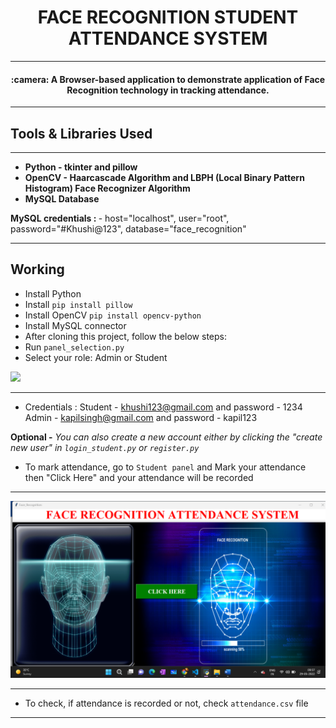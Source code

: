 <h1 align=center>FACE RECOGNITION STUDENT ATTENDANCE SYSTEM</h1>
<hr/>
<h4 align="center"> :camera: A Browser-based application to demonstrate application of Face Recognition technology in tracking attendance.
</h4>

<hr/>
<h2> Tools & Libraries Used </h2>
<hr/>
<ul>
  <b>
<li> Python - tkinter and pillow </li>
<li> OpenCV - Haarcascade Algorithm and LBPH (Local Binary Pattern Histogram) Face Recognizer Algorithm </li>
<li> MySQL Database </li>

    
    
  </b>
</ul>
<strong> MySQL credentials : </strong>  -
 host="localhost",
                    user="root",
                    password="#Khushi@123",
                    database="face_recognition"

<hr/>
<h2> Working </h2>

- Install Python
- Install `pip install pillow`
- Install OpenCV `pip install opencv-python`
- Install MySQL connector
- After cloning this project, follow the below steps:
- Run `panel_selection.py` 
- Select your role: Admin or Student
<img src="ProjectSS/panel_selection_page.bmp">
<hr/>

- Credentials : 
      Student - khushi123@gmail.com and password - 1234
      Admin - kapilsingh@gmail.com and password - kapil123

<b>Optional -</b> <i>You can also create a new account either by clicking the "create new user" in `login_student.py` or `register.py`</i>

- To mark attendance, go to `Student panel` and Mark your attendance then "Click Here" and your attendance will be recorded
<hr/>

<img src="ProjectSS/attendance_page.png">

<hr/>

- To check, if attendance is recorded or not, check `attendance.csv` file

<hr/>


